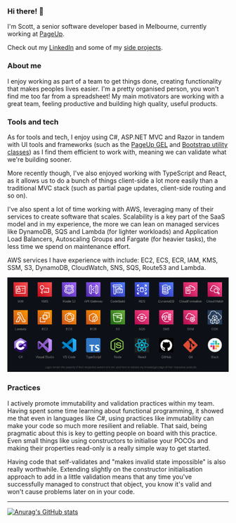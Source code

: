 ### Hi there! 👋

I'm Scott, a senior software developer based in Melbourne, currently working at [PageUp](https://www.pageuppeople.com).

Check out my [LinkedIn](https://www.linkedin.com/in/scottbutler2005) and some of my [side projects](https://scottabutler.github.io/home/).

### About me

I enjoy working as part of a team to get things done, creating functionality that makes peoples lives easier. I'm a pretty organised person, you won't find me too far from a spreadsheet! My main motivators are working with a great team, feeling productive and building high quality, useful products.

### Tools and tech

As for tools and tech, I enjoy using C#, ASP.NET MVC and Razor in tandem with UI tools and frameworks (such as the [PageUp GEL](https://gel.pageuppeople.com) and [Bootstrap utility classes](https://getbootstrap.com/docs/4.0/utilities/borders/)) as I find them efficient to work with, meaning we can validate what we're building sooner.

More recently though, I've also enjoyed working with TypeScript and React, as it allows us to do a bunch of things client-side a lot more easily than a traditional MVC stack (such as partial page updates, client-side routing and so on).

I've also spent a lot of time working with AWS, leveraging many of their services to create software that scales. Scalability is a key part of the SaaS model and in my experience, the more we can lean on managed services like DynamoDB, SQS and Lambda (for lighter workloads) and Application Load Balancers, Autoscaling Groups and Fargate (for heavier tasks), the less time we spend on maintenance effort.

AWS services I have experience with include: EC2, ECS, ECR, IAM, KMS, SSM, S3, DynamoDB, CloudWatch, SNS, SQS, Route53 and Lambda.

![Logo collage](https://github.com/scottabutler/scottabutler/blob/main/Logo%20collage.png)

### Practices

I actively promote immutability and validation practices within my team. Having spent some time learning about functional programming, it showed me that even in languages like C#, using practices like immutability can make your code so much more resilient and reliable. That said, being pragmatic about this is key to getting people on board with this practice. Even small things like using constructors to initialise your POCOs and making their properties read-only is a really simple way to get started.

Having code that self-validates and "makes invalid state impossible" is also really worthwhile. Extending slightly on the constructor initialisation approach to add in a little validation means that any time you've successfully managed to construct that object, you know it's valid and won't cause problems later on in your code.

___

[![Anurag's GitHub stats](https://github-readme-stats.vercel.app/api?username=scottabutler&count_private=true&show_icons=true&title_color=58a6ff&text_color=c9d1d9&icon_color=58a6ff&bg_color=0d1117&hide_border=true&custom_title=My%20GitHub%20Stats)](https://github.com/anuraghazra/github-readme-stats)

<!--
**scottabutler/scottabutler** is a ✨ _special_ ✨ repository because its `README.md` (this file) appears on your GitHub profile.

Here are some ideas to get you started:

- 🔭 I’m currently working on ...
- 🌱 I’m currently learning ...
- 👯 I’m looking to collaborate on ...
- 🤔 I’m looking for help with ...
- 💬 Ask me about ...
- 📫 How to reach me: ...
- 😄 Pronouns: ...
- ⚡ Fun fact: ...
-->
